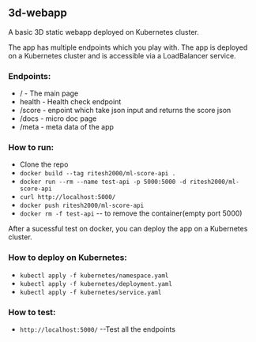 ## 3d-webapp

A basic 3D static webapp deployed on Kubernetes cluster.

The app has multiple endpoints which you play with. The app is deployed on a Kubernetes cluster and is accessible via a LoadBalancer service.

### Endpoints:

- / - The main page
- health - Health check endpoint
- /score - enpoint which take json input and returns the score json
- /docs - micro doc page
- /meta - meta data of the app

### How to run:

- Clone the repo
- `docker build --tag ritesh2000/ml-score-api .`
- `docker run --rm --name test-api -p 5000:5000 -d ritesh2000/ml-score-api`
- `curl http://localhost:5000/`
- `docker push ritesh2000/ml-score-api`
- `docker rm -f test-api` -- to remove the container(empty port 5000)

After a sucessful test on docker, you can deploy the app on a Kubernetes cluster.

### How to deploy on Kubernetes:

- `kubectl apply -f kubernetes/namespace.yaml`
- `kubectl apply -f kubernetes/deployment.yaml`
- `kubectl apply -f kubernetes/service.yaml`

### How to test:

- `http://localhost:5000/` --Test all the endpoints
